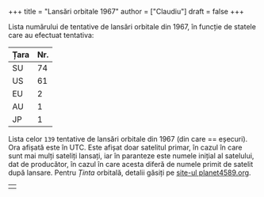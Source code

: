 +++
title = "Lansări orbitale 1967"
author = ["Claudiu"]
draft = false
+++

Lista numărului de tentative de lansări orbitale din 1967, în funcție de statele care au efectuat tentativa:

| Țara | Nr. |
|------|-----|
| SU   | 74  |
| US   | 61  |
| EU   | 2   |
| AU   | 1   |
| JP   | 1   |

Lista celor `139` tentative de lansări orbitale din 1967 (din care == eșecuri). Ora afișată este în UTC. Este afișat doar satelitul primar, în cazul în care sunt mai mulți sateliți lansați, iar în paranteze este numele inițial al satelului, dat de producător, în cazul în care acesta diferă de numele primit de satelit după lansare. Pentru _Ținta_ orbitală, detalii găsiți pe [site-ul planet4589.org](https://planet4589.org/space/log/orbcat.html).

|  |
|--|
|  |